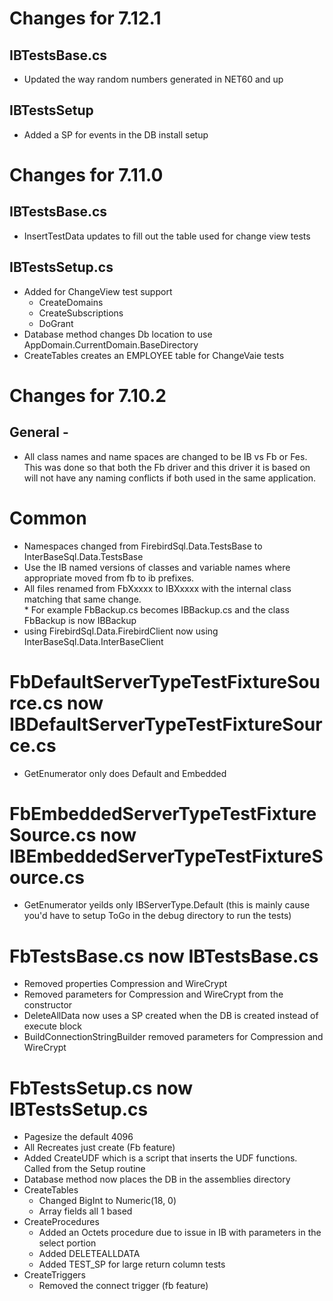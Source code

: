# Changes for 7.12.1

## IBTestsBase.cs
* Updated the way random numbers generated in NET60 and up

## IBTestsSetup
* Added a SP for events in the DB install setup

# Changes for 7.11.0

## IBTestsBase.cs
* InsertTestData updates to fill out the table used for change view tests

## IBTestsSetup.cs
* Added for ChangeView test support
    * CreateDomains 
    * CreateSubscriptions 
    * DoGrant
* Database method changes Db location to use AppDomain.CurrentDomain.BaseDirectory
* CreateTables creates an EMPLOYEE table for ChangeVaie tests

# Changes for 7.10.2 

## General - 
* All class names and name spaces are changed to be IB vs Fb or Fes.  This was done so that both the Fb driver and this driver it is based on will not have any naming conflicts if both used in the same application.

# Common 
* Namespaces changed from FirebirdSql.Data.TestsBase to InterBaseSql.Data.TestsBase
*	Use the IB named versions of classes and variable names where appropriate moved from fb to ib prefixes.
* All files renamed from FbXxxxx to IBXxxxx with the internal class matching that same change.  
	  *  For example FbBackup.cs becomes IBBackup.cs and the class FbBackup is now IBBackup
*	using FirebirdSql.Data.FirebirdClient now using InterBaseSql.Data.InterBaseClient
		
# FbDefaultServerTypeTestFixtureSource.cs now IBDefaultServerTypeTestFixtureSource.cs
* GetEnumerator only does Default and Embedded
		
#	FbEmbeddedServerTypeTestFixtureSource.cs now IBEmbeddedServerTypeTestFixtureSource.cs	
* GetEnumerator yeilds only IBServerType.Default (this is mainly cause you'd have to setup ToGo in the debug directory to run the tests)
		
#	FbTestsBase.cs now IBTestsBase.cs
* Removed properties Compression and WireCrypt 
* Removed parameters for Compression and WireCrypt from the constructor
* DeleteAllData now uses a SP created when the DB is created instead of execute block
*	BuildConnectionStringBuilder removed parameters for Compression and WireCrypt
		
#	FbTestsSetup.cs now IBTestsSetup.cs	
* Pagesize the default 4096 
* All Recreates just create (Fb feature)
* Added CreateUDF which is a script that inserts the UDF functions.  Called from the Setup routine
*	Database method now places the DB in the assemblies directory
*	CreateTables 
    * Changed BigInt to Numeric(18, 0)
    * Array fields all 1 based
*	CreateProcedures
    * Added an Octets procedure due to issue in IB with parameters in the select portion
    * Added DELETEALLDATA
    * Added TEST_SP for large return column tests		
* CreateTriggers
    *  Removed the connect trigger (fb feature)		
			
			
	
	
	
		
